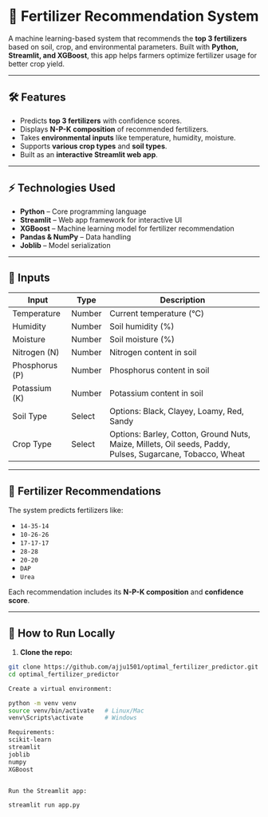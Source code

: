 # 🌾 Fertilizer Recommendation System

A machine learning-based system that recommends the **top 3 fertilizers** based on soil, crop, and environmental parameters. Built with **Python, Streamlit, and XGBoost**, this app helps farmers optimize fertilizer usage for better crop yield.

---

## 🛠 Features

- Predicts **top 3 fertilizers** with confidence scores.
- Displays **N-P-K composition** of recommended fertilizers.
- Takes **environmental inputs** like temperature, humidity, moisture.
- Supports **various crop types** and **soil types**.
- Built as an **interactive Streamlit web app**.

---

## ⚡ Technologies Used

- **Python** – Core programming language  
- **Streamlit** – Web app framework for interactive UI  
- **XGBoost** – Machine learning model for fertilizer recommendation  
- **Pandas & NumPy** – Data handling  
- **Joblib** – Model serialization

---

## 🧪 Inputs

| Input | Type | Description |
|-------|------|-------------|
| Temperature | Number | Current temperature (°C) |
| Humidity | Number | Soil humidity (%) |
| Moisture | Number | Soil moisture (%) |
| Nitrogen (N) | Number | Nitrogen content in soil |
| Phosphorus (P) | Number | Phosphorus content in soil |
| Potassium (K) | Number | Potassium content in soil |
| Soil Type | Select | Options: Black, Clayey, Loamy, Red, Sandy |
| Crop Type | Select | Options: Barley, Cotton, Ground Nuts, Maize, Millets, Oil seeds, Paddy, Pulses, Sugarcane, Tobacco, Wheat |

---

## 🌱 Fertilizer Recommendations

The system predicts fertilizers like:

- `14-35-14`  
- `10-26-26`  
- `17-17-17`  
- `28-28`  
- `20-20`  
- `DAP`  
- `Urea`

Each recommendation includes its **N-P-K composition** and **confidence score**.

---

## 🚀 How to Run Locally

1. **Clone the repo:**
```bash
git clone https://github.com/ajju1501/optimal_fertilizer_predictor.git
cd optimal_fertilizer_predictor

Create a virtual environment:

python -m venv venv
source venv/bin/activate   # Linux/Mac
venv\Scripts\activate      # Windows

Requirements:
scikit-learn
streamlit
joblib
numpy
XGBoost


Run the Streamlit app:

streamlit run app.py
